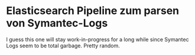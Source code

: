 # Elasticsearch Pipeline zum parsen von Symantec-Logs

I guess this one will stay work-in-progress for a long while since Symantec Logs seem to be total garbage. Pretty random.
